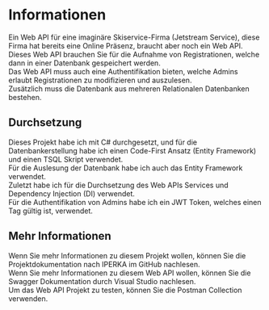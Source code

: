 # Informationen
Ein Web API für eine imaginäre Skiservice-Firma (Jetstream Service), diese Firma hat bereits eine Online Präsenz, braucht aber noch ein Web API.  
Dieses Web API brauchen Sie für die Aufnahme von Registrationen, welche dann in einer Datenbank gespeichert werden.  
Das Web API muss auch eine Authentifikation bieten, welche Admins erlaubt Registrationen zu modifizieren und auszulesen.  
Zusätzlich muss die Datenbank aus mehreren Relationalen Datenbanken bestehen.

## Durchsetzung

Dieses Projekt habe ich mit C# durchgesetzt, und für die Datenbankerstellung habe ich einen Code-First Ansatz (Entity Framework) und einen TSQL Skript verwendet.  
Für die Auslesung der Datenbank habe ich auch das Entity Framework verwendet.  
Zuletzt habe ich für die Durchsetzung des Web APIs Services und Dependency Injection (DI) verwendet.  
Für die Authentifikation von Admins habe ich ein JWT Token, welches einen Tag gültig ist, verwendet.  

## Mehr Informationen

Wenn Sie mehr Informationen zu diesem Projekt wollen, können Sie die Projektdokumentation nach IPERKA im GitHub nachlesen.  
Wenn Sie mehr Informationen zu diesem Web API wollen, können Sie die Swagger Dokumentation durch Visual Studio nachlesen.  
Um das Web API Projekt zu testen, können Sie die Postman Collection verwenden.
